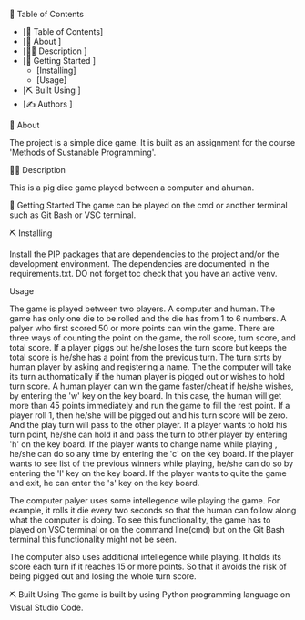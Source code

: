 
📝 Table of Contents

- [📝 Table of Contents]
- [🧐 About ]
- [👨‍💻 Description ]
- [🏁 Getting Started ]
  - [Installing]
  - [Usage]
- [⛏️ Built Using ]
- [✍️ Authors ]

🧐 About

The project is a simple dice game. It is built as an assignment for the course 'Methods of Sustanable Programming'.

👨‍💻 Description 

This is a pig dice game played between a computer and ahuman. 


🏁 Getting Started 
The game can be played on the cmd or another terminal such as Git Bash or VSC terminal. 

⛏️ Installing

Install the PIP packages that are dependencies to the project and/or the development environment. The dependencies are documented in the requirements.txt.
DO not forget toc check that you have an active venv.

Usage

The game is played between two players. A computer and human.
The game has only one die to be rolled and the die has from 1 to 6 numbers. 
A palyer who first scored 50 or more points can win the game.
There are three ways of counting the point on the game, the roll score, turn score, and total score. If a player piggs out he/she loses the turn score but keeps the total score is he/she has a point from the previous turn. 
The turn strts by human player by asking and registering a name. The the computer will take its turn authomatically if the human player is pigged out or wishes to hold turn score.
A human player can win the game faster/cheat if he/she wishes, by entering the 'w' key on the key board. In this case, the human will get more than 45 points immediately and run the game to fill the rest point.
If a player roll 1, then he/she will be pigged out and his turn score will be zero. And the play turn will pass to the other player.
If a player wants to hold his turn point, he/she can hold it and pass the turn to other player by entering 'h' on the key board.
If the player wants to change name while playing , he/she can do so any time by entering the 'c' on the key board.
If the player wants to see list of the previous winners while playing, he/she can do so by entering the 'l' key on the key board.
If the player wants to quite the game and exit, he can enter the 's' key on the key board.

The computer palyer uses some intellegence wile playing the game. For example, it rolls it die every two seconds so that the human can follow along what the computer is doing. To see this functionality, the game has to played on VSC terminal or on the command line(cmd) but on the Git Bash terminal this functionality might not be seen.

The computer also uses additional intellegence while playing. It holds its score each turn if it reaches 15 or more points. So that it avoids the risk of being pigged out and losing the whole turn score.


⛏️ Built Using
The game is built by using Python programming language on Visual Studio Code.



